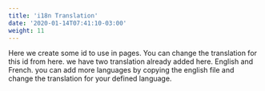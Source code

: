 ```yaml
---
title: 'i18n Translation'
date: '2020-01-14T07:41:10-03:00'
weight: 11
---
```


Here we create some id to use in pages. You can change the translation for this id from here. we have two translation already added here. English and French. you can add more languages by copying the english file and change the translation for your defined language.
